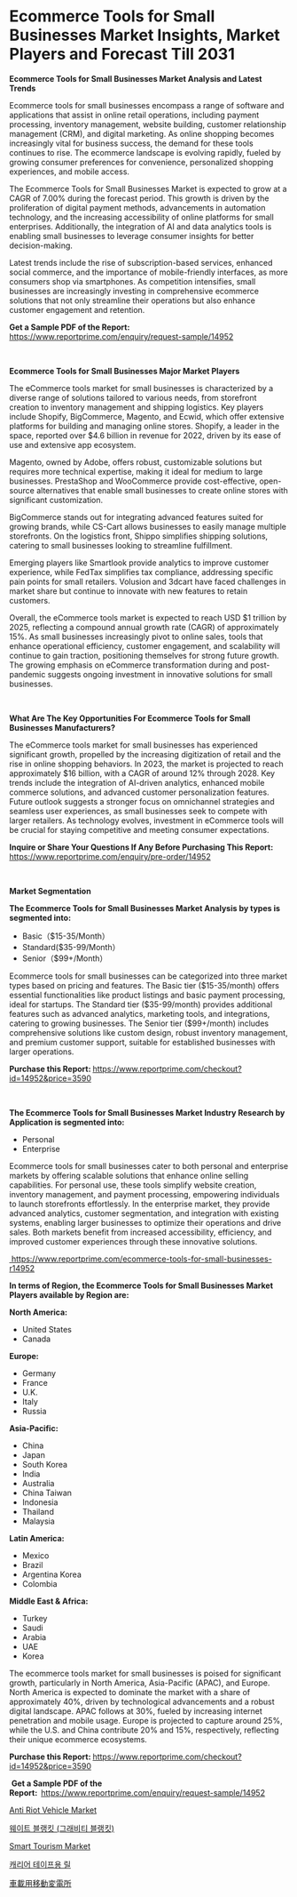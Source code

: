 <p><h1>Ecommerce Tools for Small Businesses Market Insights, Market Players and Forecast Till 2031</h1></p><p><strong>Ecommerce Tools for Small Businesses Market Analysis and Latest Trends</strong></p>
<p><p>Ecommerce tools for small businesses encompass a range of software and applications that assist in online retail operations, including payment processing, inventory management, website building, customer relationship management (CRM), and digital marketing. As online shopping becomes increasingly vital for business success, the demand for these tools continues to rise. The ecommerce landscape is evolving rapidly, fueled by growing consumer preferences for convenience, personalized shopping experiences, and mobile access.</p><p>The Ecommerce Tools for Small Businesses Market is expected to grow at a CAGR of 7.00% during the forecast period. This growth is driven by the proliferation of digital payment methods, advancements in automation technology, and the increasing accessibility of online platforms for small enterprises. Additionally, the integration of AI and data analytics tools is enabling small businesses to leverage consumer insights for better decision-making. </p><p>Latest trends include the rise of subscription-based services, enhanced social commerce, and the importance of mobile-friendly interfaces, as more consumers shop via smartphones. As competition intensifies, small businesses are increasingly investing in comprehensive ecommerce solutions that not only streamline their operations but also enhance customer engagement and retention.</p></p>
<p><strong>Get a Sample PDF of the Report:&nbsp;</strong> <a href="https://www.reportprime.com/enquiry/request-sample/14952">https://www.reportprime.com/enquiry/request-sample/14952</a></p>
<p>&nbsp;</p>
<p><strong>Ecommerce Tools for Small Businesses Major Market Players</strong></p>
<p><p>The eCommerce tools market for small businesses is characterized by a diverse range of solutions tailored to various needs, from storefront creation to inventory management and shipping logistics. Key players include Shopify, BigCommerce, Magento, and Ecwid, which offer extensive platforms for building and managing online stores. Shopify, a leader in the space, reported over $4.6 billion in revenue for 2022, driven by its ease of use and extensive app ecosystem.</p><p>Magento, owned by Adobe, offers robust, customizable solutions but requires more technical expertise, making it ideal for medium to large businesses. PrestaShop and WooCommerce provide cost-effective, open-source alternatives that enable small businesses to create online stores with significant customization.</p><p>BigCommerce stands out for integrating advanced features suited for growing brands, while CS-Cart allows businesses to easily manage multiple storefronts. On the logistics front, Shippo simplifies shipping solutions, catering to small businesses looking to streamline fulfillment.</p><p>Emerging players like Smartlook provide analytics to improve customer experience, while FedTax simplifies tax compliance, addressing specific pain points for small retailers. Volusion and 3dcart have faced challenges in market share but continue to innovate with new features to retain customers.</p><p>Overall, the eCommerce tools market is expected to reach USD $1 trillion by 2025, reflecting a compound annual growth rate (CAGR) of approximately 15%. As small businesses increasingly pivot to online sales, tools that enhance operational efficiency, customer engagement, and scalability will continue to gain traction, positioning themselves for strong future growth. The growing emphasis on eCommerce transformation during and post-pandemic suggests ongoing investment in innovative solutions for small businesses.</p></p>
<p>&nbsp;</p>
<p><strong>What Are The Key Opportunities For Ecommerce Tools for Small Businesses Manufacturers?</strong></p>
<p><p>The eCommerce tools market for small businesses has experienced significant growth, propelled by the increasing digitization of retail and the rise in online shopping behaviors. In 2023, the market is projected to reach approximately $16 billion, with a CAGR of around 12% through 2028. Key trends include the integration of AI-driven analytics, enhanced mobile commerce solutions, and advanced customer personalization features. Future outlook suggests a stronger focus on omnichannel strategies and seamless user experiences, as small businesses seek to compete with larger retailers. As technology evolves, investment in eCommerce tools will be crucial for staying competitive and meeting consumer expectations.</p></p>
<p><strong>Inquire or Share Your Questions If Any Before Purchasing This Report:</strong> <a href="https://www.reportprime.com/enquiry/pre-order/14952">https://www.reportprime.com/enquiry/pre-order/14952</a></p>
<p>&nbsp;</p>
<p><strong>Market Segmentation</strong></p>
<p><strong>The Ecommerce Tools for Small Businesses Market Analysis by types is segmented into:</strong></p>
<p><ul><li>Basic（$15-35/Month）</li><li>Standard($35-99/Month）</li><li>Senior（$99+/Month）</li></ul></p>
<p><p>Ecommerce tools for small businesses can be categorized into three market types based on pricing and features. The Basic tier ($15-35/month) offers essential functionalities like product listings and basic payment processing, ideal for startups. The Standard tier ($35-99/month) provides additional features such as advanced analytics, marketing tools, and integrations, catering to growing businesses. The Senior tier ($99+/month) includes comprehensive solutions like custom design, robust inventory management, and premium customer support, suitable for established businesses with larger operations.</p></p>
<p><strong>Purchase this Report:&nbsp;</strong><a href="https://www.reportprime.com/checkout?id=14952&price=3590">https://www.reportprime.com/checkout?id=14952&price=3590</a></p>
<p>&nbsp;</p>
<p><strong>The Ecommerce Tools for Small Businesses Market Industry Research by Application is segmented into:</strong></p>
<p><ul><li>Personal</li><li>Enterprise</li></ul></p>
<p><p>Ecommerce tools for small businesses cater to both personal and enterprise markets by offering scalable solutions that enhance online selling capabilities. For personal use, these tools simplify website creation, inventory management, and payment processing, empowering individuals to launch storefronts effortlessly. In the enterprise market, they provide advanced analytics, customer segmentation, and integration with existing systems, enabling larger businesses to optimize their operations and drive sales. Both markets benefit from increased accessibility, efficiency, and improved customer experiences through these innovative solutions.</p></p>
<p><a href="https://www.reportprime.com/ecommerce-tools-for-small-businesses-r14952">&nbsp;https://www.reportprime.com/ecommerce-tools-for-small-businesses-r14952</a></p>
<p><strong>In terms of Region, the Ecommerce Tools for Small Businesses Market Players available by Region are:</strong></p>
<p>
    <p> <strong> North America: </strong>
        <ul>
            <li>United States</li>
            <li>Canada</li>
        </ul>
        </p> 
    <p> <strong> Europe: </strong>
        <ul>
            <li>Germany</li>
            <li>France</li>
            <li>U.K.</li>
            <li>Italy</li>
            <li>Russia</li>
        </ul>
        </p> 
    <p> <strong> Asia-Pacific: </strong>
        <ul>
            <li>China</li>
            <li>Japan</li>
            <li>South Korea</li>
            <li>India</li>
            <li>Australia</li>
            <li>China Taiwan</li>
            <li>Indonesia</li>
            <li>Thailand</li>
            <li>Malaysia</li>
        </ul>
        </p> 
    <p> <strong> Latin America: </strong>
        <ul>
            <li>Mexico</li>
            <li>Brazil</li>
            <li>Argentina Korea</li>
            <li>Colombia</li>
        </ul>
        </p> 
    <p> <strong> Middle East & Africa: </strong>
        <ul>
            <li>Turkey</li>
            <li>Saudi</li>
            <li>Arabia</li>
            <li>UAE</li>
            <li>Korea</li>
        </ul>
    </p>
    </p>
<p><p>The ecommerce tools market for small businesses is poised for significant growth, particularly in North America, Asia-Pacific (APAC), and Europe. North America is expected to dominate the market with a share of approximately 40%, driven by technological advancements and a robust digital landscape. APAC follows at 30%, fueled by increasing internet penetration and mobile usage. Europe is projected to capture around 25%, while the U.S. and China contribute 20% and 15%, respectively, reflecting their unique ecommerce ecosystems.</p></p>
<p><strong>Purchase this Report: </strong><a href="https://www.reportprime.com/checkout?id=14952&price=3590">https://www.reportprime.com/checkout?id=14952&price=3590</a></p>
<p>&nbsp;<strong>Get a Sample PDF of the Report:&nbsp;&nbsp;</strong><a href="https://www.reportprime.com/enquiry/request-sample/14952">https://www.reportprime.com/enquiry/request-sample/14952</a></p>
<p><strong></strong></p>
<p><p><a href="https://medium.com/@elizbethsmithb20/the-comprehensive-anti-riot-vehicle-market-research-report-is-essential-for-understanding-current-41950a5cadfd">Anti Riot Vehicle Market</a></p><p><a href="https://medium.com/@stephpinkney/weighted-blanket-gravity-blanket-market-%EC%9D%98-%EA%B8%80%EB%A1%9C%EB%B2%8C-%EC%8B%9C%EC%9E%A5-%EA%B0%9C%EC%9A%94%EB%8A%94-%EC%A0%84-%EC%84%B8%EA%B3%84-%EB%B0%8F-%EC%A3%BC%EC%9A%94-%EC%8B%9C%EC%9E%A5%EC%9D%98-%EC%82%B0%EC%97%85%EC%97%90-%EC%98%81%ED%96%A5%EC%9D%84-%EB%AF%B8%EC%B9%98%EB%8A%94-%EC%A3%BC%EC%9A%94-%ED%8A%B8%EB%A0%8C%EB%93%9C%EC%97%90-%EB%8C%80%ED%95%9C-%EB%8F%85%ED%8A%B9%ED%95%9C-e05b63aed8a4">웨이트 블랭킷 (그래비티 블랭킷)</a></p><p><a href="https://www.linkedin.com/pulse/global-smart-tourism-market-analysis-trends-forecasts-growth-jw4hc?trackingId=mGBjO8U3QqqPLS66P5o2Bg%3D%3D">Smart Tourism Market</a></p><p><a href="https://medium.com/@stephpinkney/%EC%84%B8%EA%B3%84-reel-for-carrier-tape-market-%EC%9D%80-2024%EC%97%90%EC%84%9C-2031%EB%A1%9C-%EC%97%B0%ED%8F%89%EA%B7%A0-%EC%A6%9D%EA%B0%80%EC%9C%A8%EC%9D%84-%EB%B3%B4%EC%9D%BC-%EA%B2%83%EC%9C%BC%EB%A1%9C-%EC%98%88%EC%83%81%EB%90%A9%EB%8B%88%EB%8B%A4-0cd725249e6d">캐리어 테이프용 릴</a></p><p><a href="https://medium.com/@mayeuwjvassey/vehicle-mounted-mobile-substation-d287847b10d9">車載用移動変電所</a></p></p>